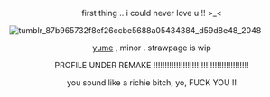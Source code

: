 

<p align="center">first thing .. i could never love u !! >_< </p>

![tumblr_87b965732f8ef26ccbe5688a05434384_d59d8e48_2048](https://files.catbox.moe/ehmmyo.webp)

<p align="center"><ins>yume</ins> , minor . strawpage is wip </p> 
<p align="center">PROFILE UNDER REMAKE !!!!!!!!!!!!!!!!!!!!!!!!!!!!!!!!!!!!!!!!!!</p>



<p align="center">you sound like a richie bitch, yo, FUCK YOU !!</p>
